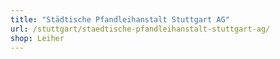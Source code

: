 ```yaml
---
title: "Städtische Pfandleihanstalt Stuttgart AG"
url: /stuttgart/staedtische-pfandleihanstalt-stuttgart-ag/
shop: Leiher
---
```


